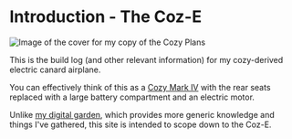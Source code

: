 # Introduction - The Coz-E

![Image of the cover for my copy of the Cozy Plans](/assets/images/plans_cover_1.jpg)

This is the build log (and other relevant information) for my cozy-derived electric canard airplane.

You can effectively think of this as a [Cozy Mark IV](https://en.wikipedia.org/wiki/Cozy_MK_IV) with the rear seats replaced with a large battery compartment and an electric motor.

Unlike [my digital garden](https://knowledge.rachelbrindle.com), which provides more generic knowledge and things I've gathered, this site is intended to scope down to the Coz-E.
